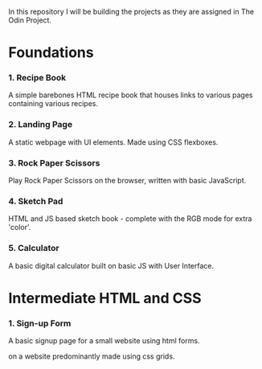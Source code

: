 In this repository I will be building the projects as they are assigned in The Odin Project.

<h1>Foundations</h1>

<h3>1. Recipe Book</h3>
<p>A simple barebones HTML recipe book that houses links to various pages containing various recipes.</p>

<h3>2. Landing Page</h3>
<p>A static webpage with UI elements. Made using CSS flexboxes.</p>

<h3>3. Rock Paper Scissors</h3>
<p>Play Rock Paper Scissors on the browser, written with basic JavaScript. </p>

<h3>4. Sketch Pad </h3>
<p>HTML and JS based sketch book - complete with the RGB mode for extra 'color'. </p>

<h3>5. Calculator</h3>
<p>A basic digital calculator built on basic JS with User Interface.</p>

<h1>Intermediate HTML and CSS </h1>

<h3>1. Sign-up Form</h3>
<p>A basic signup page for a small website using html forms.</p>on a website predominantly made using css grids.</p>